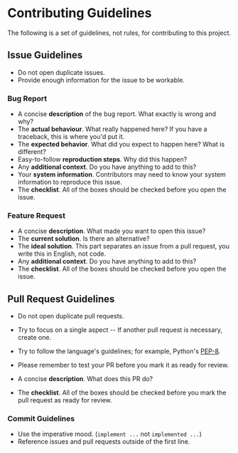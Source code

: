 # Contributing Guidelines

The following is a set of guidelines, not rules, for contributing to this project.


## Issue Guidelines

<!-- A good example issue can be found [here](...). -->

- Do not open duplicate issues.
- Provide enough information for the issue to be workable.


### Bug Report

- A concise **description** of the bug report. What exactly is wrong and why?
- The **actual behaviour**. What really happened here? If you have a traceback, this is where you'd put it.
- The **expected behavior**. What did you expect to happen here? What is different?
- Easy-to-follow **reproduction steps**. Why did this happen?
- Any **additional context**. Do you have anything to add to this?
- Your **system information**. Contributors may need to know your system information to reproduce this issue.
- The **checklist**. All of the boxes should be checked before you open the issue.


### Feature Request

- A concise **description**. What made you want to open this issue?
- The **current solution**. Is there an alternative?
- The **ideal solution**. This part separates an issue from a pull request, you write this in English, not code.
- Any **additional context**. Do you have anything to add to this?
- The **checklist**. All of the boxes should be checked before you open the issue.


## Pull Request Guidelines

<!-- A good example pull request can be found [here](...). -->

- Do not open duplicate pull requests.
- Try to focus on a single aspect -- If another pull request is necessary, create one.
- Try to follow the language's guidelines; for example, Python's [PEP-8](https://www.python.org/dev/peps/pep-0008/).
- Please remember to test your PR before you mark it as ready for review.

- A concise **description**. What does this PR do?
- The **checklist**. All of the boxes should be checked before you mark the pull request as ready for review.


### Commit Guidelines

- Use the imperative mood. (`implement ...` not `implemented ...`)
- Reference issues and pull requests outside of the first line.
